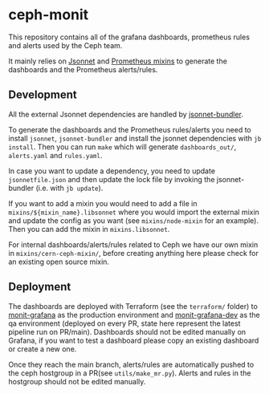 # ceph-monit

This repository contains all of the grafana dashboards, prometheus rules and
alerts used by the Ceph team.

It mainly relies on [Jsonnet](https://jsonnet.org/) and [Prometheus mixins](https://monitoring.mixins.dev/)
to generate the dashboards and the Prometheus alerts/rules.

## Development

All the external Jsonnet dependencies are handled by
[jsonnet-bundler](https://github.com/jsonnet-bundler/jsonnet-bundler).

To generate the dashboards and the Prometheus rules/alerts you need to install
`jsonnet`, `jsonnet-bundler` and install the jsonnet dependencies with `jb
install`. Then you can run `make` which will generate `dashboards_out/`,
`alerts.yaml` and `rules.yaml`.

In case you want to update a dependency, you need to update `jsonnetfile.json`
and then update the lock file by invoking the jsonnet-bundler (i.e. with `jb
update`).

If you want to add a mixin you would need to add a file in
`mixins/${mixin_name}.libsonnet` where you would import the external mixin and
update the config as you want (see `mixins/node-mixin` for an example). Then you
can add the mixin in `mixins.libsonnet`.

For internal dashboards/alerts/rules related to Ceph we have our own mixin in
`mixins/cern-ceph-mixin/`, before creating anything here please check for an existing
open source mixin.

## Deployment

The dashboards are deployed with Terraform (see the `terraform/` folder) to
[monit-grafana](https://monit-grafana.cern.ch/?orgId=49) as the production
environment and [monit-grafana-dev](https://monit-grafana-dev.cern.ch/?orgId=49) as
the qa environment (deployed on every PR, state here represent the latest
pipeline run on PR/main). Dashboards should not be edited manually on
Grafana, if you want to test a dashboard please copy an existing dashboard or
create a new one.

Once they reach the main branch, alerts/rules are automatically pushed to the
ceph hostgroup in a PR(see `utils/make_mr.py`). Alerts and rules in the
hostgroup should not be edited manually.
